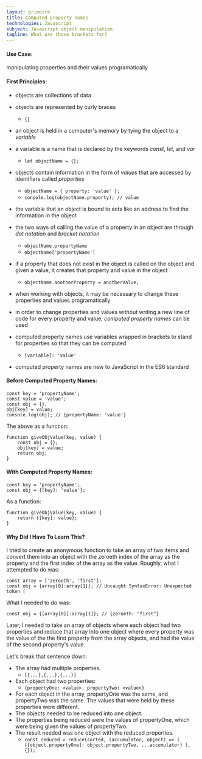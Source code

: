 ```yaml
---
layout: grimoire
title: Computed property names
technologies: Javascript
subject: Javascript object manipulation
tagline: What are those brackets for?
---
```


#### Use Case: 
manipulating properties and their values programatically
#### First Principles: 
* objects are collections of data
* objects are represented by curly braces 
	* `{}`
* an object is held in a computer's memory by tying the object to a *variable*
* a variable is a name that is declared by the keywords *const*, *let*, and *var* 
	* `let objectName = {};`
* objects contain information in the form of *values* that are accessed by identifiers called *properties*
	* `objectName = {
		property: 'value'
	};`
	* `console.log(objectName.property); // value`
* the variable that an object is bound to acts like an address to find the information in the object
* the two ways of calling the value of a property in an object are through *dot notation* and *bracket notation*
	* `objectName.propertyName`
	* `objectName['propertyName']`
* if a property that does not exist in the object is called on the object and given a value, it creates that property and value in the object

	* `objectName.anotherProperty = anotherValue;`
* when working with objects, it may be necessary to change these properties and values programatically
* in order to change properties and values without writing a new line of code for every property and value, *computed property names* can be used
* computed property names use variables wrapped in brackets to stand for properties so that they can be computed
	* `[variable]: 'value'`
* computed property names are new to JavaScript in the ES6 standard

#### Before Computed Property Names:
```
const key = 'propertyName';
const value = 'value';
const obj = {};
obj[key] = value;
console.log(obj); // {propertyName: 'value'}
```
The above as a function:
```
function giveObjValue(key, value) {
	const obj = {};
	obj[key] = value;
	return obj;
}
```

#### With Computed Property Names:
```
const key = 'propertyName';
const obj = {[key]: 'value'};
```
As a function:
```
function giveObjValue(key, value) {
	return {[key]: value};
}
```
#### Why Did I Have To Learn This?
I tried to create an anonymous function to take an array of two items and convert them into an object with the zeroeth index of the array as the property and the first index of the array as the value. Roughly, what I attempted to do was:

```
const array = ['zeroeth', 'first'];
const obj = {array[0]:array[1]}; // Uncaught SyntaxError: Unexpected token [
```
What I needed to do was:
```
const obj = {[array[0]]:array[1]}; // {zeroeth: "first"}
```
Later, I needed to take an array of objects where each object had two properties and reduce that array into one object where every property was the value of the the first property from the array objects, and had the value of the second property's value.

Let's break that sentence down:
* The array had multiple properties.
	* `[{...},{...},{...}]`
* Each object had two properties:
	* `{propertyOne: <value>, propertyTwo: <value>}`
* For each object in the array, propertyOne was the same, and propertyTwo was the same. The values that were held by these properties were different.
* The objects needed to be reduced into one object.
* The properties being reduced were the values of propertyOne, which were being given the values of propertyTwo.
* The result needed was one object with the reduced properties.
	* `const reduced = reduce(sorted, (accumulator, object) => (
	{[object.propertyOne]: object.propertyTwo, ...accumulator}
	), {});`